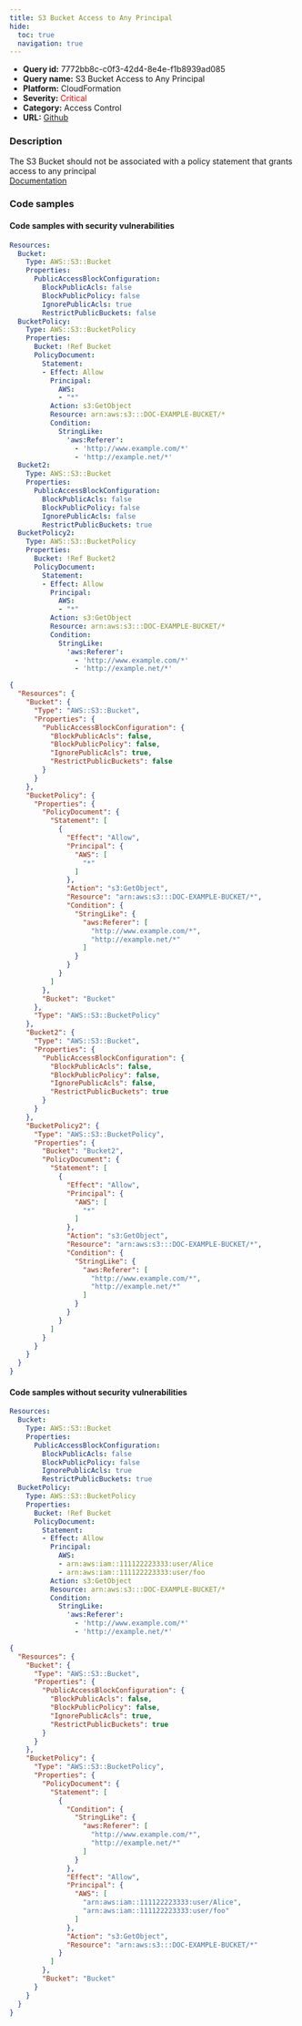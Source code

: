 ```yaml
---
title: S3 Bucket Access to Any Principal
hide:
  toc: true
  navigation: true
---
```


<style>
  .highlight .hll {
    background-color: #ff171742;
  }
  .md-content {
    max-width: 1100px;
    margin: 0 auto;
  }
</style>

-   **Query id:** 7772bb8c-c0f3-42d4-8e4e-f1b8939ad085
-   **Query name:** S3 Bucket Access to Any Principal
-   **Platform:** CloudFormation
-   **Severity:** <span style="color:#ff0000">Critical</span>
-   **Category:** Access Control
-   **URL:** [Github](https://github.com/Checkmarx/kics/tree/master/assets/queries/cloudFormation/aws/s3_bucket_access_to_any_principal)

### Description
The S3 Bucket should not be associated with a policy statement that grants access to any principal<br>
[Documentation](https://docs.aws.amazon.com/AWSCloudFormation/latest/UserGuide/aws-properties-s3-bucket.html)

### Code samples
#### Code samples with security vulnerabilities
```yaml title="Positive test num. 1 - yaml file" hl_lines="2 27"
Resources:
  Bucket:
    Type: AWS::S3::Bucket
    Properties:
      PublicAccessBlockConfiguration:
        BlockPublicAcls: false
        BlockPublicPolicy: false
        IgnorePublicAcls: true
        RestrictPublicBuckets: false
  BucketPolicy:
    Type: AWS::S3::BucketPolicy
    Properties:
      Bucket: !Ref Bucket
      PolicyDocument:
        Statement:
        - Effect: Allow
          Principal:
            AWS:
            - "*"
          Action: s3:GetObject
          Resource: arn:aws:s3:::DOC-EXAMPLE-BUCKET/*
          Condition:
            StringLike:
              'aws:Referer':
                - 'http://www.example.com/*'
                - 'http://example.net/*'
  Bucket2:
    Type: AWS::S3::Bucket
    Properties:
      PublicAccessBlockConfiguration:
        BlockPublicAcls: false
        BlockPublicPolicy: false
        IgnorePublicAcls: false
        RestrictPublicBuckets: true
  BucketPolicy2:
    Type: AWS::S3::BucketPolicy
    Properties:
      Bucket: !Ref Bucket2
      PolicyDocument:
        Statement:
        - Effect: Allow
          Principal:
            AWS:
            - "*"
          Action: s3:GetObject
          Resource: arn:aws:s3:::DOC-EXAMPLE-BUCKET/*
          Condition:
            StringLike:
              'aws:Referer':
                - 'http://www.example.com/*'
                - 'http://example.net/*'
```
```json title="Positive test num. 2 - json file" hl_lines="42 3"
{
  "Resources": {
    "Bucket": {
      "Type": "AWS::S3::Bucket",
      "Properties": {
        "PublicAccessBlockConfiguration": {
          "BlockPublicAcls": false,
          "BlockPublicPolicy": false,
          "IgnorePublicAcls": true,
          "RestrictPublicBuckets": false
        }
      }
    },
    "BucketPolicy": {
      "Properties": {
        "PolicyDocument": {
          "Statement": [
            {
              "Effect": "Allow",
              "Principal": {
                "AWS": [
                  "*"
                ]
              },
              "Action": "s3:GetObject",
              "Resource": "arn:aws:s3:::DOC-EXAMPLE-BUCKET/*",
              "Condition": {
                "StringLike": {
                  "aws:Referer": [
                    "http://www.example.com/*",
                    "http://example.net/*"
                  ]
                }
              }
            }
          ]
        },
        "Bucket": "Bucket"
      },
      "Type": "AWS::S3::BucketPolicy"
    },
    "Bucket2": {
      "Type": "AWS::S3::Bucket",
      "Properties": {
        "PublicAccessBlockConfiguration": {
          "BlockPublicAcls": false,
          "BlockPublicPolicy": false,
          "IgnorePublicAcls": false,
          "RestrictPublicBuckets": true
        }
      }
    },
    "BucketPolicy2": {
      "Type": "AWS::S3::BucketPolicy",
      "Properties": {
        "Bucket": "Bucket2",
        "PolicyDocument": {
          "Statement": [
            {
              "Effect": "Allow",
              "Principal": {
                "AWS": [
                  "*"
                ]
              },
              "Action": "s3:GetObject",
              "Resource": "arn:aws:s3:::DOC-EXAMPLE-BUCKET/*",
              "Condition": {
                "StringLike": {
                  "aws:Referer": [
                    "http://www.example.com/*",
                    "http://example.net/*"
                  ]
                }
              }
            }
          ]
        }
      }
    }
  }
}

```


#### Code samples without security vulnerabilities
```yaml title="Negative test num. 1 - yaml file"
Resources:
  Bucket:
    Type: AWS::S3::Bucket
    Properties:
      PublicAccessBlockConfiguration:
        BlockPublicAcls: false
        BlockPublicPolicy: false
        IgnorePublicAcls: true
        RestrictPublicBuckets: true
  BucketPolicy:
    Type: AWS::S3::BucketPolicy
    Properties:
      Bucket: !Ref Bucket
      PolicyDocument:
        Statement:
        - Effect: Allow
          Principal:
            AWS:
            - arn:aws:iam::111122223333:user/Alice
            - arn:aws:iam::111122223333:user/foo
          Action: s3:GetObject
          Resource: arn:aws:s3:::DOC-EXAMPLE-BUCKET/*
          Condition:
            StringLike:
              'aws:Referer':
                - 'http://www.example.com/*'
                - 'http://example.net/*'
```
```json title="Negative test num. 2 - json file"
{
  "Resources": {
    "Bucket": {
      "Type": "AWS::S3::Bucket",
      "Properties": {
        "PublicAccessBlockConfiguration": {
          "BlockPublicAcls": false,
          "BlockPublicPolicy": false,
          "IgnorePublicAcls": true,
          "RestrictPublicBuckets": true
        }
      }
    },
    "BucketPolicy": {
      "Type": "AWS::S3::BucketPolicy",
      "Properties": {
        "PolicyDocument": {
          "Statement": [
            {
              "Condition": {
                "StringLike": {
                  "aws:Referer": [
                    "http://www.example.com/*",
                    "http://example.net/*"
                  ]
                }
              },
              "Effect": "Allow",
              "Principal": {
                "AWS": [
                  "arn:aws:iam::111122223333:user/Alice",
                  "arn:aws:iam::111122223333:user/foo"
                ]
              },
              "Action": "s3:GetObject",
              "Resource": "arn:aws:s3:::DOC-EXAMPLE-BUCKET/*"
            }
          ]
        },
        "Bucket": "Bucket"
      }
    }
  }
}

```
